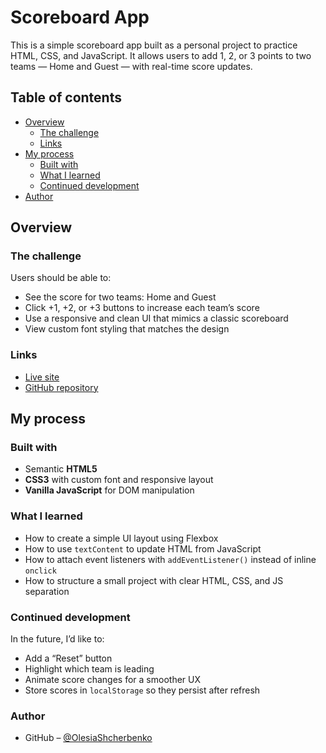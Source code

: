 # Scoreboard App

This is a simple scoreboard app built as a personal project to practice HTML, CSS, and JavaScript. It allows users to add 1, 2, or 3 points to two teams — Home and Guest — with real-time score updates.

## Table of contents

- [Overview](#overview)
  - [The challenge](#the-challenge)
  - [Links](#links)
- [My process](#my-process)
  - [Built with](#built-with)
  - [What I learned](#what-i-learned)
  - [Continued development](#continued-development)
- [Author](#author)

## Overview

### The challenge

Users should be able to:
- See the score for two teams: Home and Guest
- Click +1, +2, or +3 buttons to increase each team’s score
- Use a responsive and clean UI that mimics a classic scoreboard
- View custom font styling that matches the design

### Links

- [Live site](https://olesiashcherbenko.github.io/scoreboard/)
- [GitHub repository](https://github.com/OlesiaShcherbenko/scoreboard)

## My process

### Built with

- Semantic **HTML5**
- **CSS3** with custom font and responsive layout
- **Vanilla JavaScript** for DOM manipulation

### What I learned

- How to create a simple UI layout using Flexbox
- How to use `textContent` to update HTML from JavaScript
- How to attach event listeners with `addEventListener()` instead of inline `onclick`
- How to structure a small project with clear HTML, CSS, and JS separation

### Continued development

In the future, I’d like to:
- Add a “Reset” button  
- Highlight which team is leading  
- Animate score changes for a smoother UX  
- Store scores in `localStorage` so they persist after refresh  

### Author

- GitHub – [@OlesiaShcherbenko](https://github.com/OlesiaShcherbenko)  